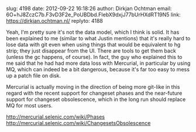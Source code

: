 slug:    4198
date:    2012-09-22 16:18:26
author:  Dirkjan Ochtman
email:   6O+hJ8ZczC7b.F3vD3F2e_PoUBDbd.FIebX9dxjJ77bUrHXdRT19N5
link:     https://dirkjan.ochtman.nl/
replyto: 4188

Yeah, I'm pretty sure it's not the data model, which I think is
solid. It has been explained to me (similar to what Justin mentions)
that it's really hard to lose data with git even when using things
that would be equivalent to hg strip; they just disappear from the
UI. There are tools to get them back (unless the gc happens, of
course). In fact, the guy who explained this to me said that he had
had more data loss with Mercurial, in particular by using MQ, which
can indeed be a bit dangerous, because it's far too easy to mess up a
patch file on disk.

Mercurial is actually moving in the direction of being more git-like
in this regard with the recent support for changeset phases and the
near-future support for changeset obsolescence, which in the long run
should replace MQ for most users.

http://mercurial.selenic.com/wiki/Phases  
http://mercurial.selenic.com/wiki/ChangesetsObsolescence
